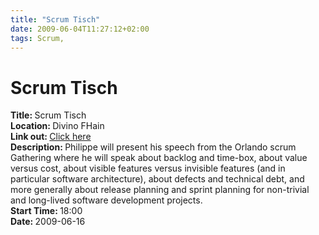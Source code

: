 ```yaml
---
title: "Scrum Tisch"
date: 2009-06-04T11:27:12+02:00
tags: Scrum,
---
```


# Scrum Tisch


<strong>Title: </strong>Scrum Tisch<br /><strong>Location: </strong>Divino FHain<br /><strong>Link out: </strong><a 
href="http://www.agile42.com/cms/blog/2009/04/30/scrumtisch-juni-what-colour-your-backlog/" target="_blanck">Click 
here</a><br /><strong>Description: </strong>Philippe will present his speech from the Orlando scrum Gathering where he 
will speak about backlog and time-box, about value versus cost, about visible features versus invisible features (and 
in particular software architecture), about defects and technical debt, and more generally about release planning and 
sprint planning for non-trivial and long-lived software development projects.<br /><strong>Start Time: 
</strong>18:00<br /><strong>Date: </strong>2009-06-16<br />

